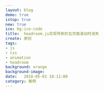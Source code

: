 ```yaml
---
layout: blog
demo: true
istop: true
new: true
ico: bg-ico-code
title:  headroom.js实现导航栏在页面滚动时消失
create: 原创
tags:
- js
- css
- animation
- headroom
background: orange
background-image: 
date:   2018-05-01 18:11:00
category: 案例
---
```


